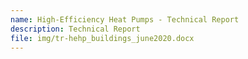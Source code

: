 ```yaml
---
name: High-Efficiency Heat Pumps - Technical Report
description: Technical Report
file: img/tr-hehp_buildings_june2020.docx
---
```

